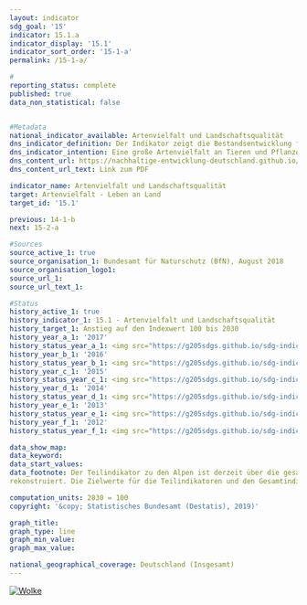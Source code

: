 ```yaml
---                       
layout: indicator                       
sdg_goal: '15'                       
indicator: 15.1.a                       
indicator_display: '15.1'                       
indicator_sort_order: '15-1-a'                       
permalink: /15-1-a/                       

#                       
reporting_status: complete                       
published: true                       
data_non_statistical: false                       


#Metadata                       
national_indicator_available: Artenvielfalt und Landschaftsqualität                       
dns_indicator_definition: Der Indikator zeigt die Bestandsentwicklung für 51 ausgewählte Vogelarten in Form eines Index.                       
dns_indicator_intention: Eine große Artenvielfalt an Tieren und Pflanzen ist eine wesentliche Voraussetzung für einen leistungsfähigen Naturhaushalt und bildet eine wichtige Lebensgrundlage des Menschen. Um die Artenvielfalt und gleichzeitig die Lebensqualität des Menschen zu erhalten, ist das vorläufige Ziel der Bundesregierung ein Indexwert von 100 bis zum Jahr 2030 – ursprünglich sollte dieser Zielwert bereits bis 2015 erreicht werden. Es ist vorgesehen, bis zum Jahr 2020 die Höhe dieses Zielwertes zu überprüfen und gegebenenfalls anzupassen.                       
dns_content_url: https://nachhaltige-entwicklung-deutschland.github.io/open-sdg-site-starter/public/content/15.1.a.pdf                       
dns_content_url_text: Link zum PDF                       

indicator_name: Artenvielfalt und Landschaftsqualität                       
target: Artenvielfalt - Leben an Land                       
target_id: '15.1'                       

previous: 14-1-b                       
next: 15-2-a                       

#Sources
source_active_1: true                               
source_organisation_1: Bundesamt für Naturschutz (BfN), August 2018                               
source_organisation_logo1:                                
source_url_1:                                
source_url_text_1:                                

#Status                           
history_active_1: true                           
history_indicator_1: 15.1 - Artenvielfalt und Landschaftsqualität                           
history_target_1: Anstieg auf den Indexwert 100 bis 2030
history_year_a_1: '2017'                               
history_status_year_a_1: <img src="https://g205sdgs.github.io/sdg-indicators/public/Wettersymbole/Wolke.png" alt="Wolke" />
history_year_b_1: '2016'                               
history_status_year_b_1: <img src="https://g205sdgs.github.io/sdg-indicators/public/Wettersymbole/Blitz.png" alt="Blitz" />
history_year_c_1: '2015'                               
history_status_year_c_1: <img src="https://g205sdgs.github.io/sdg-indicators/public/Wettersymbole/Blitz.png" alt="Blitz" />
history_year_d_1: '2014'                               
history_status_year_d_1: <img src="https://g205sdgs.github.io/sdg-indicators/public/Wettersymbole/Wolke.png" alt="Wolke" />
history_year_e_1: '2013'                               
history_status_year_e_1: <img src="https://g205sdgs.github.io/sdg-indicators/public/Wettersymbole/Blitz.png" alt="Blitz" />
history_year_f_1: '2012'                               
history_status_year_f_1: <img src="https://g205sdgs.github.io/sdg-indicators/public/Wettersymbole/Blitz.png" alt="Blitz" />

data_show_map:                        
data_keyword:                        
data_start_values:                        
data_footnote: Der Teilindikator zu den Alpen ist derzeit über die gesamte Datenreihe ausgesetzt. Die historischen Werte für 1970 und 1975 sind
rekonstruiert. Die Zielwerte für die Teilindikatoren und den Gesamtindikator sollen bis zum Jahr 2020 überprüft werden.                       

computation_units: 2030 = 100                       
copyright: '&copy; Statistisches Bundesamt (Destatis), 2019)'                       

graph_title:                        
graph_type: line                       
graph_min_value:                        
graph_max_value:                        

national_geographical_coverage: Deutschland (Insgesamt)                       
---
```

<a href="https://nachhaltige-entwicklung-deutschland.github.io/open-sdg-site-starter/status/"><img src="https://g205sdgs.github.io/sdg-indicators/public/Wettersymbole/Wolke.png" alt="Wolke" />                           
</a>